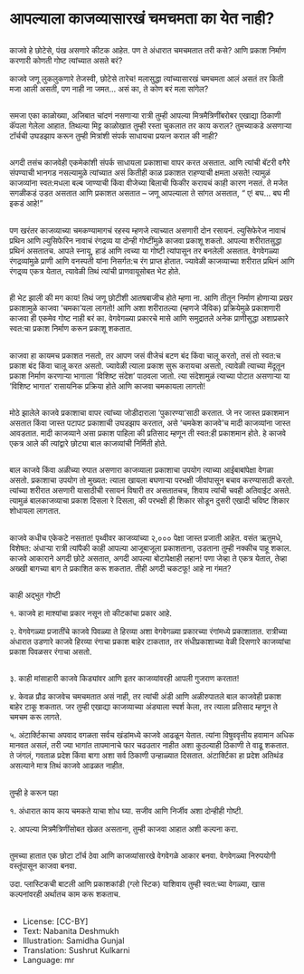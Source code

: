 # आपल्याला काजव्यासारखं चमचमता का येत नाही?

##
काजवे हे छोटेसे, पंख असणारे कीटक आहेत. पण ते अंधारात चमचमतात तरी कसे? आणि प्रकाश निर्माण करणारी कोणती गोष्ट त्यांच्यात असते बरं?

काजवे जणू लुकलुकणारे तेजस्वी, छोटेसे तारेच! मलासुद्धा त्यांच्यासारखं चमचमता आलं असतं तर किती मजा आली असती, पण नाही ना जमत… असं का, ते कोण बरं मला सांगेल?

##
समजा एका काळोख्या, अजिबात चांदणं नसणाऱ्या रात्री तुम्ही आपल्या मित्रमैत्रिणींबरोबर एखाद्या ठिकाणी कॅंपला गेलेला आहात. तिथल्या मिट्ट काळोखात तुम्ही रस्ता चुकलात तर काय कराल? तुमच्याकडे असणाऱ्या टॉर्चची उघडझाप करून तुम्ही मित्रांशी संपर्क साधायचा प्रयत्न कराल की नाही?

##
अगदी तसंच काजवेही एकमेकांशी संपर्क साधायला प्रकाशाचा वापर करत असतात. आणि त्यांची बॅटरी वगैरे संपण्याची भानगड नसल्यामुळे त्यांच्यात असं कितीही काळ प्रकाशत राहण्याची क्षमता असते! त्यामुळं काजव्यांना स्वत:मधला बल्ब जाण्याची किंवा वीजेच्या बिलाची फिकीर करायचं काही कारण नसतं. ते मजेत सगळीकडं उडत असतात आणि प्रकाशत असतात – जणू आपल्याला ते सांगत असतात, “ ए! बघ… बघ मी इकडं आहे!”

##
पण खरंतर काजव्याच्या चमकण्यामागचं रहस्य म्हणजे त्याच्यात असणारी दोन रसायनं. ल्युसिफेरेज नावाचं प्रथिन आणि ल्युसिफेरिन नावाचं रंगद्रव्य या दोन्ही गोष्टींमुळे काजवा प्रकाशू शकतो. आपल्या शरीरातसुद्धा प्रथिनं असतातच. आपले स्नायू, हाडं आणि त्वच्या या गोष्टी त्यांपासून तर बनलेली असतात. वेगवेगळ्या रंगद्रव्यांमुळे प्राणी आणि वनस्पती यांना निसर्गत:च रंग प्राप्त होतात. ज्यावेळी काजव्याच्या शरीरात प्रथिनं आणि रंगद्र्व्य एकत्र येतात, त्यावेळी तिथं त्यांची प्राणवायूसोबत भेट होते.

##
ही भेट झाली की मग काय! तिथं जणू छोटीशी आतषबाजीच होते म्हणा ना. आणि तीतून निर्माण होणाऱ्या प्रखर प्रकाशामुळे काजवा ’चमका’यला लागतो! आणि अशा शरीरातल्या (म्हणजे जैविक) प्रक्रियेमुळे प्रकाशणारी काजवा ही एकमेव गोष्ट नाही बरं का. वेगवेगळ्या प्रकारचे मासे आणि समुद्रातले अनेक प्राणीसुद्धा अशाप्रकारे स्वत:चा प्रकाश निर्माण करून प्रकाशू शकतात.

##
काजवा हा कायमच प्रकाशत नसतो, तर आपण जसं वीजेचं बटण बंद किंवा चालू करतो, तसं तो स्वत:च प्रकाश बंद किंवा चालू करत असतो. ज्यावेळी त्याला प्रकाश सुरू करायचा असतो, त्यावेळी त्याच्या मेंदूतून प्रकाश निर्माण करणाऱ्या भागाला ’विशिष्ट संदेश’ पाठवला जातो. त्या संदेशामुळं त्याच्या पोटात असणाऱ्या या ’विशिष्ट भागात’ रासायनिक प्रक्रिया होते आणि काजवा चमकायला लागतो!

##
मोठे झालेले काजवे प्रकाशाचा वापर त्यांच्या जोडीदाराला ’पुकारण्या’साठी करतात. जे नर जास्त प्रकाशमान असतात किंवा जास्त पटापट प्रकाशाची उघडझाप करतात, असे ’चमकेश काजवे’च मादी काजव्यांना जास्त आवडतात. मादी काजव्याने असा प्रकाश पाहिला की प्रतिसाद म्हणून ती स्वत:ही प्रकाशमान होते. हे काजवे एकत्र आले की त्यांद्वारे छोट्या बाल काजव्यांची निर्मिती होते.

##
बाल काजवे किंवा अळीच्या रुपात असणारा काजव्याला प्रकाशाचा उपयोग त्याच्या आईबाबांपेक्षा वेगळा असतो. प्रकाशाचा उपयोग तो मुख्यत: त्याला खायला बघणाऱ्या परभक्षी जीवांपासून बचाव करण्यासाठी करतो. त्यांच्या शरीरात असणारी यासाठीची रसायनं विषारी तर असतातचच, शिवाय त्यांची चवही अतिवाईट असते. त्यामुळं बालकाजव्याचा प्रकाश दिसला रे दिसला, की परभक्षी ही शिकार सोडून दुसरी एखादी चविष्ट शिकार शोधायला लागतात.

##
काजवे कधीच एकेकटे नसतात! पृथ्वीवर काजव्यांच्या २,००० पेक्षा जास्त प्रजाती आहेत. वसंत ऋतुमधे, विशेषत: अंधाऱ्या रात्री त्यांपैकी काही आपल्या आजूबाजूला प्रकाशताना, उडताना तुम्ही नक्कीच पाहू शकाल. काजवे आकाराने अगदी छोटे असतात, अगदी आपल्या बोटापेक्षाही लहान! पणा जेव्हा ते एकत्र येतात, तेव्हा अख्खी बागच्या बाग ते प्रकाशित करू शकतात. तीही अगदी चकटफू! आहे ना गंमत?

##
काही अद्भुत गोष्टी

१. काजवे हा माश्यांचा प्रकार नसून तो कीटकांचा प्रकार आहे.

२. वेगवेगळ्या प्रजातींचे काजवे पिवळ्या ते हिरव्या अशा वेगवेगळ्या प्रकारच्या रंगांमध्ये प्रकाशातात. रात्रीच्या अंधारात उडणारे काजवे हिरव्या रंगाचा प्रकाश बाहेर टाकतात, तर संधीप्रकाशाच्या वेळी दिसणारे काजव्यांचा प्रकाश पिवळसर रंगाचा असतो.

##
३. काही मांसाहारी काजवे किड्यांवर आणि इतर काजव्यांवरही आपली गुजराण करतात!

४. केवळ प्रौढ काजवेच चमचमतात असं नाही, तर त्यांची अंडी आणि अळीरुपातले बाल काजवेही प्रकाश बाहेर टाकू शकतात. जर तुम्ही एखाद्या काजव्याच्या अंड्याला स्पर्श केला, तर त्याला प्रतिसाद म्हणून ते चमचम करू लागते.

५. अंटार्क्टिकाचा अपवाद वगळता सर्वच खंडांमध्ये काजवे आढळून येतात. त्यांना विषुववृत्तीय हवामान अधिक मानवत असलं, तरी ज्या भागांत तापमानाचे फार चढउतार नाहीत अशा कुठल्याही ठिकाणी ते वाढू शकतात. ते जंगलं, गवताळ प्रदेश किंवा बागा अशा सर्व ठिकाणी उन्हाळ्यात दिसतात. अंटार्क्टिका हा प्रदेश अतिथंड असल्याने मात्र तिथं काजवे आढळत नाहीत.

##
तुम्ही हे करून पहा

१. अंधारात काय काय चमकते याचा शोध घ्या. सजीव आणि निर्जीव अशा दोन्हीही गोष्टी.

२. आपल्या मित्रमैत्रिणींसोबत खेळत असताना, तुम्ही काजवा आहात अशी कल्पना करा.

##
तुमच्या हातात एक छोटा टॉर्च ठेवा आणि काजव्यांसारखे वेगवेगळे आकार बनवा. वेगवेगळ्या निरुपयोगी वस्तूंपासून काजवा बनवा.

उदा. प्लास्टिकची बाटली आणि प्रकाशकांडी (ग्लो स्टिक)
याशिवाय तुम्ही स्वत:च्या वेगळ्या, खास कल्पनांवरही अर्थातच काम करू शकताच.

##
* License: [CC-BY]
* Text: Nabanita Deshmukh
* Illustration: Samidha Gunjal
* Translation: Sushrut Kulkarni
* Language: mr
